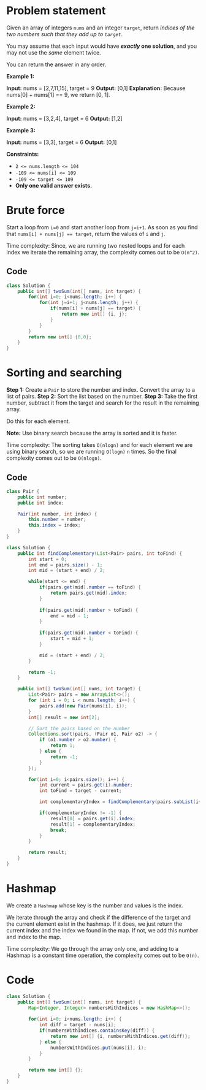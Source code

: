 # Problem statement

Given an array of integers `nums` and an integer `target`, return _indices of the two numbers such that they add up to `target`_.

You may assume that each input would have **_exactly_ one solution**, and you may not use the _same_ element twice.

You can return the answer in any order.

**Example 1:**

**Input:** nums = \[2,7,11,15], target = 9
**Output:** \[0,1]
**Explanation:** Because nums\[0] + nums\[1] == 9, we return \[0, 1].

**Example 2:**

**Input:** nums = \[3,2,4], target = 6
**Output:** \[1,2]

**Example 3:**

**Input:** nums = \[3,3], target = 6
**Output:** \[0,1]

**Constraints:**

- `2 <= nums.length <= 104`
- `-109 <= nums[i] <= 109`
- `-109 <= target <= 109`
- **Only one valid answer exists.**

# Brute force

Start a loop from `i=0` and start another loop from `j=i+1`. As soon as you find that `nums[i] + nums[j] == target`, return the values of `i` and `j`.

Time complexity: Since, we are running two nested loops and for each index we iterate the remaining array, the complexity comes out to be `O(n^2)`.

## Code

```java
class Solution {
    public int[] twoSum(int[] nums, int target) {
        for(int i=0; i<nums.length; i++) {
            for(int j=i+1; j<nums.length; j++) {
                if(nums[i] + nums[j] == target) {
                    return new int[] {i, j};
                }
            }
        }
        return new int[] {0,0};
    }
}
```

# Sorting and searching

**Step 1:** Create a `Pair` to store the number and index. Convert the array to a list of pairs.
**Step 2:** Sort the list based on the number.
**Step 3:** Take the first number, subtract it from the target and search for the result in the remaining array.

Do this for each element.

**Note:** Use binary search because the array is sorted and it is faster.

Time complexity: The sorting takes `O(nlogn)` and for each element we are using binary search, so we are running `O(logn)` `n` times. So the final complexity comes out to be `O(nlogn)`.

## Code

```java
class Pair {
    public int number;
    public int index;

    Pair(int number, int index) {
        this.number = number;
        this.index = index;
    }
}

class Solution {
    public int findComplementary(List<Pair> pairs, int toFind) {
        int start = 0;
        int end = pairs.size() - 1;
        int mid = (start + end) / 2;

        while(start <= end) {
            if(pairs.get(mid).number == toFind) {
                return pairs.get(mid).index;
            }
            
            if(pairs.get(mid).number > toFind) {
                end = mid - 1;
            }
            
            if(pairs.get(mid).number < toFind) {
                start = mid + 1;
            }

            mid = (start + end) / 2;
        }

        return -1;
    }

    public int[] twoSum(int[] nums, int target) {
        List<Pair> pairs = new ArrayList<>();
        for (int i = 0; i < nums.length; i++) {
            pairs.add(new Pair(nums[i], i));
        }
        int[] result = new int[2];

        // Sort the pairs based on the number
        Collections.sort(pairs, (Pair o1, Pair o2) -> {
            if (o1.number > o2.number) {
                return 1;
            } else {
                return -1;
            }
        });

        for(int i=0; i<pairs.size(); i++) {
            int current = pairs.get(i).number;
            int toFind = target - current;

            int complementaryIndex = findComplementary(pairs.subList(i+1, pairs.size()), toFind);

            if(complementaryIndex != -1) {
                result[0] = pairs.get(i).index;
                result[1] = complementaryIndex;
                break;
            }
        }

        return result;
    }
}
```

# Hashmap

We create a `Hashmap` whose key is the number and values is the index.

We iterate through the array and check if the difference of the target and the current element exist in the hashmap. If it does, we just return the current index and the index we found in the map. If not, we add this number and index to the map.

Time complexity: We go through the array only one, and adding to a Hashmap is a constant time operation, the complexity comes out to be `O(n)`.

# Code

```java
class Solution {
    public int[] twoSum(int[] nums, int target) {
        Map<Integer, Integer> numbersWithIndices = new HashMap<>();
        
        for(int i=0; i<nums.length; i++) {
            int diff = target - nums[i];
            if(numbersWithIndices.containsKey(diff)) {
                return new int[] {i, numbersWithIndices.get(diff)};
            } else {
                numbersWithIndices.put(nums[i], i);
            }
        }

        return new int[] {};
    }
}
```

